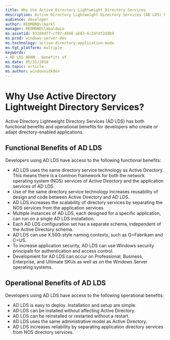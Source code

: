 ```yaml
---
title: Why Use Active Directory Lightweight Directory Services
description: Active Directory Lightweight Directory Services (AD LDS) has both functional benefits and operational benefits for developers who create or adapt directory-enabled applications.
audience: developer
author: REDMOND\\markl
manager: REDMOND\\mbaldwin
ms.assetid: 93169df7-cf07-4948-ab83-6c24fdf2ddb9
ms.prod: windows-server-dev
ms.technology: active-directory-application-mode
ms.tgt_platform: multiple
keywords:
- AD LDS ADAM , benefits of
ms.date: 05/31/2018
ms.topic: article
ms.author: windowssdkdev
---
```


# Why Use Active Directory Lightweight Directory Services?

Active Directory Lightweight Directory Services (AD LDS) has both functional benefits and operational benefits for developers who create or adapt directory-enabled applications.

## Functional Benefits of AD LDS

Developers using AD LDS have access to the following functional benefits:

-   AD LDS uses the same directory service technology as Active Directory. This means there is a common framework for both the network operating system (NOS) services of Active Directory and the application services of AD LDS.
-   Use of the same directory service technology increases reusability of design and code between Active Directory and AD LDS.
-   AD LDS increases the scalability of directory services by separating the NOS services from the application services.
-   Multiple instances of AD LDS, each designed for a specific application, can run on a single AD LDS installation.
-   Each AD LDS configuration set has a separate schema, independent of the Active Directory schema.
-   AD LDS can use X.500-style naming contexts, such as O=Fabrikam and C=US.
-   To increase application security, AD LDS can use Windows security principals for authentication and access control.
-   Development for AD LDS can occur on Professional, Business, Enterprise, and Ultimate SKUs as well as on the Windows Server operating systems.

## Operational Benefits of AD LDS

Developers using AD LDS have access to the following operational benefits:

-   AD LDS is easy to deploy. Installation and setup are simple.
-   AD LDS can be installed without affecting Active Directory.
-   AD LDS can be reinstalled or restarted without a restart.
-   AD LDS uses the same administrative model as Active Directory.
-   AD LDS increases reliability by separating application directory services from NOS directory services.

 

 





